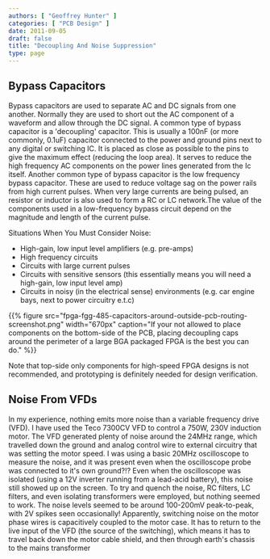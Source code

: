```yaml
---
authors: [ "Geoffrey Hunter" ]
categories: [ "PCB Design" ]
date: 2011-09-05
draft: false
title: "Decoupling And Noise Suppression"
type: page
---
```


## Bypass Capacitors

Bypass capacitors are used to separate AC and DC signals from one another. Normally they are used to short out the AC component of a waveform and allow through the DC signal. A common type of bypass capacitor is a 'decoupling' capacitor. This is usually a 100nF (or more commonly, 0.1uF) capacitor connected to the power and ground pins next to any digital or switching IC. It is placed as close as possible to the pins to give the maximum effect (reducing the loop area). It serves to reduce the high frequency AC components on the power lines generated from the Ic itself. Another common type of bypass capacitor is the low frequency bypass capacitor. These are used to reduce voltage sag on the power rails from high current pulses. When very large currents are being pulsed, an resistor or inductor is also used to form a RC or LC network.The value of the components used in a low-frequency bypass circuit depend on the magnitude and length of the current pulse.

Situations When You Must Consider Noise:

* High-gain, low input level amplifiers (e.g. pre-amps)
* High frequency circuits
* Circuits with large current pulses
* Circuits with sensitive sensors (this essentially means you will need a high-gain, low input level amp)
* Circuits in noisy (in the electrical sense) environments (e.g. car engine bays, next to power circuitry e.t.c)

{{% figure src="fpga-fgg-485-capacitors-around-outside-pcb-routing-screenshot.png" width="670px" caption="If your not allowed to place components on the bottom-side of the PCB, placing decoupling caps around the perimeter of a large BGA packaged FPGA is the best you can do."  %}}

Note that top-side only components for high-speed FPGA designs is not recommended, and prototyping is definitely needed for design verification.

## Noise From VFDs

In my experience, nothing emits more noise than a variable frequency drive (VFD). I have used the Teco 7300CV VFD to control a 750W, 230V induction motor. The VFD generated plenty of noise around the 24MHz range, which travelled down the ground and analog control wire to external circuitry that was setting the motor speed. I was using a basic 20MHz oscilloscope to measure the noise, and it was present even when the oscilloscope probe was connected to it's own ground?!? Even when the oscilloscope was isolated (using a 12V inverter running from a lead-acid battery), this noise still showed up on the screen. To try and quench the noise, RC filters, LC filters, and even isolating transformers were employed, but nothing seemed to work. The noise levels seemed to be around 100-200mV peak-to-peak, with 2V spikes seen occasionally! Apparently, switching noise on the motor phase wires is capacitively coupled to the motor case. It has to return to the live input of the VFD (the source of the switching), which means it has to travel back down the motor cable shield, and then through earth's chassis to the mains transformer
